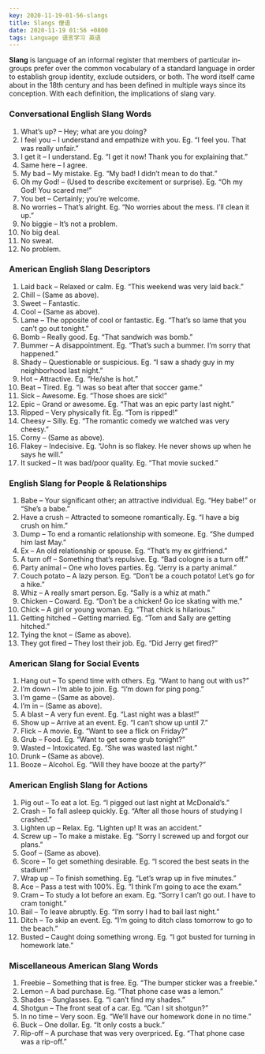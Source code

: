 ```yaml
---
key: 2020-11-19-01-56-slangs
title: Slangs 俚语
date: 2020-11-19 01:56 +0800
tags: Language 语言学习 英语
---
```


**Slang** is language of an informal register that members of particular in-groups prefer over the common vocabulary of a standard language in order to establish group identity, exclude outsiders, or both. The word itself came about in the 18th century and has been defined in multiple ways since its conception. With each definition, the implications of slang vary.

### Conversational English Slang Words

1. What’s up? – Hey; what are you doing?
2. I feel you – I understand and empathize with you. Eg. “I feel you. That was really unfair.”
3. I get it – I understand. Eg. “I get it now! Thank you for explaining that.”
4. Same here – I agree.
5. My bad – My mistake. Eg. “My bad! I didn’t mean to do that.”
6. Oh my God! – (Used to describe excitement or surprise). Eg. “Oh my God! You scared me!”
7. You bet – Certainly; you’re welcome.
8. No worries – That’s alright. Eg. “No worries about the mess. I’ll clean it up.”
9. No biggie – It’s not a problem.
10. No big deal.
11. No sweat.
12. No problem.

### American English Slang Descriptors

1. Laid back – Relaxed or calm. Eg. “This weekend was very laid back.”
2. Chill – (Same as above).
3. Sweet – Fantastic.
4. Cool – (Same as above).
5. Lame – The opposite of cool or fantastic. Eg. “That’s so lame that you can’t go out tonight.”
6. Bomb – Really good. Eg. “That sandwich was bomb.”
7. Bummer – A disappointment. Eg. “That’s such a bummer. I’m sorry that happened.”
8. Shady – Questionable or suspicious. Eg. “I saw a shady guy in my neighborhood last night.”
9. Hot – Attractive. Eg. “He/she is hot.”
10. Beat – Tired. Eg. “I was so beat after that soccer game.”
11. Sick – Awesome. Eg. “Those shoes are sick!”
12. Epic – Grand or awesome. Eg. “That was an epic party last night.”
13. Ripped – Very physically fit. Eg. “Tom is ripped!”
14. Cheesy – Silly. Eg. “The romantic comedy we watched was very cheesy.”
15. Corny – (Same as above).
16. Flakey – Indecisive. Eg. “John is so flakey. He never shows up when he says he will.”
17. It sucked – It was bad/poor quality. Eg. “That movie sucked.”

### English Slang for People & Relationships

1. Babe – Your significant other; an attractive individual. Eg. “Hey babe!” or “She’s a babe.”
2. Have a crush – Attracted to someone romantically. Eg. “I have a big crush on him.”
3. Dump – To end a romantic relationship with someone. Eg. “She dumped him last May.”
4. Ex – An old relationship or spouse. Eg. “That’s my ex girlfriend.”
5. A turn off – Something that’s repulsive. Eg. “Bad cologne is a turn off.”
6. Party animal – One who loves parties. Eg. “Jerry is a party animal.”
7. Couch potato – A lazy person. Eg. “Don’t be a couch potato! Let’s go for a hike.”
8. Whiz – A really smart person. Eg. “Sally is a whiz at math.”
9. Chicken – Coward. Eg. “Don’t be a chicken! Go ice skating with me.”
10. Chick – A girl or young woman. Eg. “That chick is hilarious.”
11. Getting hitched – Getting married. Eg. “Tom and Sally are getting hitched.”
12. Tying the knot – (Same as above).
13. They got fired – They lost their job. Eg. “Did Jerry get fired?”

### American Slang for Social Events

1. Hang out – To spend time with others. Eg. “Want to hang out with us?”
2. I’m down – I’m able to join. Eg. “I’m down for ping pong.”
3. I’m game – (Same as above).
4. I’m in – (Same as above).
5. A blast – A very fun event. Eg. “Last night was a blast!”
6. Show up – Arrive at an event. Eg. “I can’t show up until 7.”
7. Flick – A movie. Eg. “Want to see a flick on Friday?”
8. Grub – Food. Eg. “Want to get some grub tonight?”
9. Wasted – Intoxicated. Eg. “She was wasted last night.”
10. Drunk – (Same as above).
11. Booze – Alcohol. Eg. “Will they have booze at the party?”

### American English Slang for Actions

1. Pig out – To eat a lot. Eg. “I pigged out last night at McDonald’s.”
2. Crash – To fall asleep quickly. Eg. “After all those hours of studying I crashed.”
3. Lighten up – Relax. Eg. “Lighten up! It was an accident.”
4. Screw up – To make a mistake. Eg. “Sorry I screwed up and forgot our plans.”
5. Goof – (Same as above).
6. Score – To get something desirable. Eg. “I scored the best seats in the stadium!”
7. Wrap up – To finish something. Eg. “Let’s wrap up in five minutes.”
8. Ace – Pass a test with 100%. Eg. “I think I’m going to ace the exam.”
9. Cram – To study a lot before an exam. Eg. “Sorry I can’t go out. I have to cram tonight.”
10. Bail – To leave abruptly. Eg. “I’m sorry I had to bail last night.”
11. Ditch – To skip an event. Eg. “I’m going to ditch class tomorrow to go to the beach.”
12. Busted – Caught doing something wrong. Eg. “I got busted for turning in homework late.”

### Miscellaneous American Slang Words

1. Freebie – Something that is free. Eg. “The bumper sticker was a freebie.”
2. Lemon – A bad purchase. Eg. “That phone case was a lemon.”
3. Shades – Sunglasses. Eg. “I can’t find my shades.”
4. Shotgun – The front seat of a car. Eg. “Can I sit shotgun?”
5. In no time – Very soon. Eg. “We’ll have our homework done in no time.”
6. Buck – One dollar. Eg. “It only costs a buck.”
7. Rip-off – A purchase that was very overpriced. Eg. “That phone case was a rip-off.”

<!--more-->
